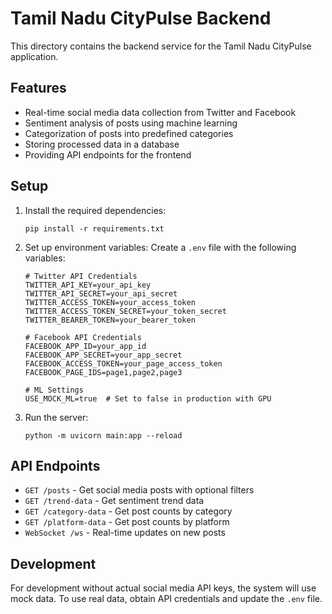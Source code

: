
# Tamil Nadu CityPulse Backend

This directory contains the backend service for the Tamil Nadu CityPulse application.

## Features

- Real-time social media data collection from Twitter and Facebook
- Sentiment analysis of posts using machine learning
- Categorization of posts into predefined categories
- Storing processed data in a database
- Providing API endpoints for the frontend

## Setup

1. Install the required dependencies:
   ```
   pip install -r requirements.txt
   ```

2. Set up environment variables:
   Create a `.env` file with the following variables:

   ```
   # Twitter API Credentials
   TWITTER_API_KEY=your_api_key
   TWITTER_API_SECRET=your_api_secret
   TWITTER_ACCESS_TOKEN=your_access_token
   TWITTER_ACCESS_TOKEN_SECRET=your_token_secret
   TWITTER_BEARER_TOKEN=your_bearer_token

   # Facebook API Credentials
   FACEBOOK_APP_ID=your_app_id
   FACEBOOK_APP_SECRET=your_app_secret
   FACEBOOK_ACCESS_TOKEN=your_page_access_token
   FACEBOOK_PAGE_IDS=page1,page2,page3

   # ML Settings
   USE_MOCK_ML=true  # Set to false in production with GPU
   ```

3. Run the server:
   ```
   python -m uvicorn main:app --reload
   ```

## API Endpoints

- `GET /posts` - Get social media posts with optional filters
- `GET /trend-data` - Get sentiment trend data
- `GET /category-data` - Get post counts by category
- `GET /platform-data` - Get post counts by platform
- `WebSocket /ws` - Real-time updates on new posts

## Development

For development without actual social media API keys, the system will use mock data. To use real data, obtain API credentials and update the `.env` file.

